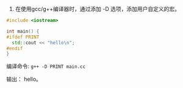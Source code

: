1. 在使用gcc/g++编译器时，通过添加 -D 选项，添加用户自定义的宏。

```cpp
#include <iostream>

int main() {
#ifdef PRINT
  std::cout << "hello\n";
#endif
}
```

编译命令: `g++ -D PRINT main.cc `

输出： hello。